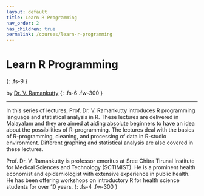 ```yaml
---
layout: default
title: Learn R Programming
nav_order: 2
has_children: true
permalink: /courses/learn-r-programming
---
```

# Learn R Programming
{: .fs-9 }

by [Dr. V. Ramankutty](https://in.linkedin.com/public-profile/in/raman-kutty-36657099)
{: .fs-6 .fw-300 }

---
In this series of lectures, Prof. Dr. V. Ramankutty introduces R programming language and statistical analysis in R. These lectures are delivered in Malayalam and they are aimed at aiding absolute beginners to have an idea about the possibilities of R-programming. The lectures deal with the basics of R-programming, cleaning, and processing of data in R-studio environment. Different graphing and statistical analysis are also covered in these lectures.

Prof. Dr. V. Ramankutty is professor emeritus at Sree Chitra Tirunal Institute for Medical Sciences and Technology (SCTIMIST). He is a prominent health economist and epidemiologist with extensive experience in public health. He has been offering workshops on introductory R for health science students for over 10 years.
{: .fs-4 .fw-300 }
